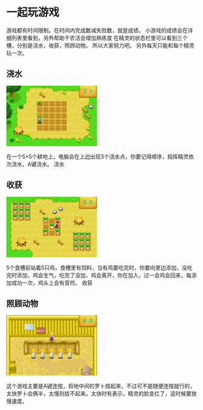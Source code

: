 # 一起玩游戏

游戏都有时间限制。在时间内完成数减失败数，就是成绩。
小游戏的成绩会在详细列表里看到，另外帮助干农活会增加熟练度
在精灵的状态栏里可以看到三个槽，分别是浇水，收获，照顾动物。
所以大家努力吧。
另外每天只能和每个精灵玩一次。

## 浇水

![浇水](浇水.png)

在一个5×5个耕地上，电脑会在上边出现3个浇水点，你要记得顺序，指挥精灵依次浇水，A键浇水。
浇水

## 收获

![收获](收获.png)

5个食槽前站着5只鸡，食槽里有饲料，当有鸡要吃完时，你要向里边添加，没吃完时添加，鸡会生气，吃完了没加，鸡会离开，你在加入，过一会鸡会回来，每添加成功一次，鸡头上会有音符。
收获

## 照顾动物

![照顾动物](照顾动物.png)

这个游戏主要是A键连按，将地中间的罗卜拔起来，不过可不是随便连按就行的，太快罗卜会俩半，太慢则拔不起来。太快时有表示，精灵的脸变红了，这时候要放慢速度。
